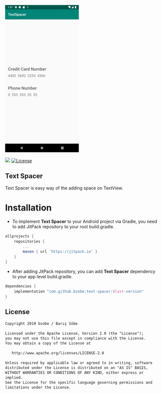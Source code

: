 <img src="https://raw.githubusercontent.com/bsobe/text-spacer/master/images/text-spacer-example.png" width="240"/>

[![](https://jitpack.io/v/bsobe/text-spacer.svg)](https://jitpack.io/#bsobe/text-spacer) [![License](https://img.shields.io/badge/License-Apache%202.0-blue.svg)](https://opensource.org/licenses/Apache-2.0)

## Text Spacer
Text Spacer is easy way of the adding space on TextView.

# Installation
 - To implement **Text Spacer** to your Android project via Gradle, you need to add JitPack repository to your root build.gradle.
```gradle
allprojects {
    repositories {
        ...
        maven { url 'https://jitpack.io' }
    }
}
```
 - After adding JitPack repository, you can add **Text Spacer** dependency to your app level build.gradle.
```gradle
dependencies {
    implementation "com.github.bsobe:text-spacer:$last-version"
}
```

License
--------
    Copyright 2019 bsobe / Barış Söbe

    Licensed under the Apache License, Version 2.0 (the "License");
    you may not use this file except in compliance with the License.
    You may obtain a copy of the License at

       http://www.apache.org/licenses/LICENSE-2.0

    Unless required by applicable law or agreed to in writing, software
    distributed under the License is distributed on an "AS IS" BASIS,
    WITHOUT WARRANTIES OR CONDITIONS OF ANY KIND, either express or implied.
    See the License for the specific language governing permissions and
    limitations under the License.
